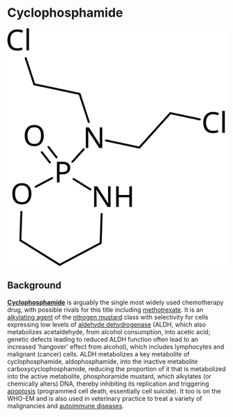 # Cyclophosphamide
![Cyclophosphamide](Cyclophosphamide.svg)

## Background
[**Cyclophosphamide**](https://en.wikipedia.org/wiki/Cyclophosphamide) is arguably the single most widely used chemotherapy drug, with possible rivals for this title including [methotrexate](https://en.wikipedia.org/wiki/Methotrexate). It is an [alkylating agent](https://en.wikipedia.org/wiki/Alkylating_agent) of the [nitrogen mustard](https://en.wikipedia.org/wiki/Nitrogen_mustard) class with selectivity for cells expressing low levels of [aldehyde dehydrogenase](https://en.wikipedia.org/wiki/Aldehyde_dehydrogenase) (ALDH, which also metabolizes acetaldehyde, from alcohol consumption, into acetic acid; genetic defects leading to reduced ALDH function often lead to an increased 'hangover' effect from alcohol), which includes lymphocytes and malignant (cancer) cells. ALDH metabolizes a key metabolite of cyclophosphamide, aldophosphamide, into the inactive metabolite carboxycyclophosphamide, reducing the proportion of it that is metabolized into the active metabolite, phosphoramide mustard, which alkylates (or chemically alters) DNA, thereby inhibiting its replication and triggering [apoptosis](https://en.wikipedia.org/wiki/Apoptosis) (programmed cell death, essentially cell suicide). It too is on the WHO-EM and is also used in veterinary practice to treat a variety of malignancies and [autoimmune diseases](https://en.wikipedia.org/wiki/Autoimmune_disease). 


